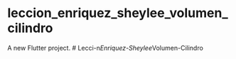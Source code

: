 # leccion_enriquez_sheylee_volumen_cilindro

A new Flutter project.
#   L e c c i - n _ E n r i q u e z - S h e y l e e _ V o l u m e n - C i l i n d r o  
 